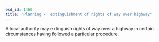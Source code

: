 ```yaml
---
esd_id: 1460
title: "Planning -  extinguishment of rights of way over highway"
---
```


A local authority may extinguish rights of way over a highway in certain circumstances having followed a particular procedure.

